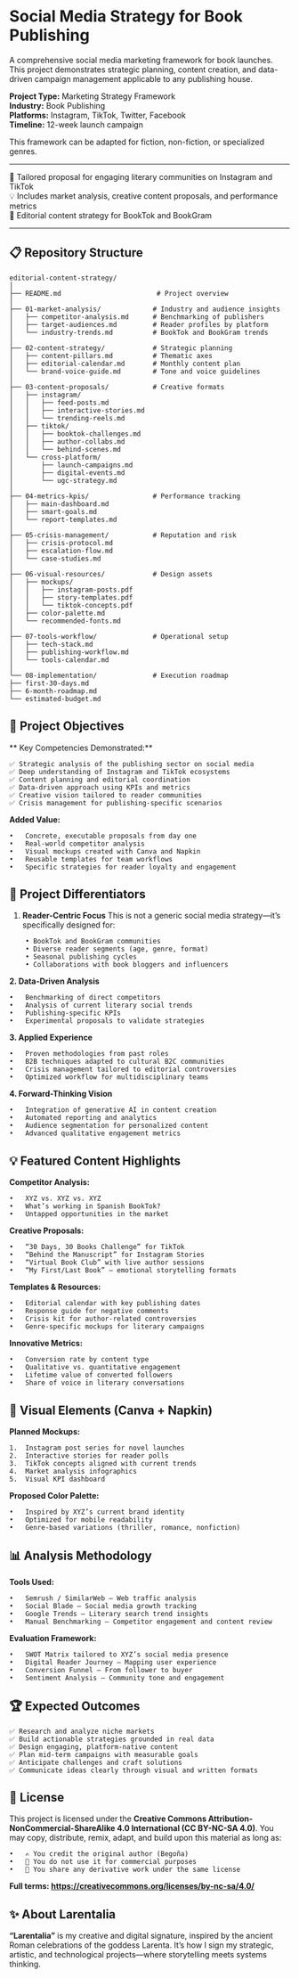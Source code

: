 # Social Media Strategy for Book Publishing

A comprehensive social media marketing framework for book launches. This project demonstrates strategic planning, content creation, and data-driven campaign management applicable to any publishing house.

**Project Type:** Marketing Strategy Framework  
**Industry:** Book Publishing  
**Platforms:** Instagram, TikTok, Twitter, Facebook  
**Timeline:** 12-week launch campaign

This framework can be adapted for fiction, non-fiction, or specialized genres.

---

🎯 Tailored proposal for engaging literary communities on Instagram and TikTok  
💡 Includes market analysis, creative content proposals, and performance metrics  
📣 Editorial content strategy for BookTok and BookGram


---

## 📋 Repository Structure
    editorial-content-strategy/
    │
    ├── README.md                        # Project overview
    │
    ├── 01-market-analysis/             # Industry and audience insights
    │   ├── competitor-analysis.md      # Benchmarking of publishers
    │   ├── target-audiences.md         # Reader profiles by platform
    │   └── industry-trends.md          # BookTok and BookGram trends
    │
    ├── 02-content-strategy/            # Strategic planning
    │   ├── content-pillars.md          # Thematic axes
    │   ├── editorial-calendar.md       # Monthly content plan
    │   └── brand-voice-guide.md        # Tone and voice guidelines
    │
    ├── 03-content-proposals/           # Creative formats
    │   ├── instagram/
    │   │   ├── feed-posts.md
    │   │   ├── interactive-stories.md
    │   │   └── trending-reels.md
    │   ├── tiktok/
    │   │   ├── booktok-challenges.md
    │   │   ├── author-collabs.md
    │   │   └── behind-scenes.md
    │   └── cross-platform/
    │       ├── launch-campaigns.md
    │       ├── digital-events.md
    │       └── ugc-strategy.md
    │
    ├── 04-metrics-kpis/                # Performance tracking
    │   ├── main-dashboard.md
    │   ├── smart-goals.md
    │   └── report-templates.md
    │
    ├── 05-crisis-management/           # Reputation and risk
    │   ├── crisis-protocol.md
    │   ├── escalation-flow.md
    │   └── case-studies.md
    │
    ├── 06-visual-resources/            # Design assets
    │   ├── mockups/
    │   │   ├── instagram-posts.pdf
    │   │   ├── story-templates.pdf
    │   │   └── tiktok-concepts.pdf
    │   ├── color-palette.md
    │   └── recommended-fonts.md
    │
    ├── 07-tools-workflow/              # Operational setup
    │   ├── tech-stack.md
    │   ├── publishing-workflow.md
    │   └── tools-calendar.md
    │
    └── 08-implementation/              # Execution roadmap
    ├── first-30-days.md
    ├── 6-month-roadmap.md
    └── estimated-budget.md


## 🎯 Project Objectives
** Key Competencies Demonstrated:**

    ✅ Strategic analysis of the publishing sector on social media
    ✅ Deep understanding of Instagram and TikTok ecosystems
    ✅ Content planning and editorial coordination
    ✅ Data-driven approach using KPIs and metrics
    ✅ Creative vision tailored to reader communities
    ✅ Crisis management for publishing-specific scenarios
    
**Added Value:**

    • 	Concrete, executable proposals from day one
    • 	Real-world competitor analysis
    • 	Visual mockups created with Canva and Napkin
    • 	Reusable templates for team workflows
    • 	Specific strategies for reader loyalty and engagement

## 🚀 Project Differentiators
1. **Reader-Centric Focus**
This is not a generic social media strategy—it’s specifically designed for:
```
    • BookTok and BookGram communities
    • Diverse reader segments (age, genre, format)
    • Seasonal publishing cycles
    • Collaborations with book bloggers and influencers
```
**2. Data-Driven Analysis**
```
• 	Benchmarking of direct competitors
• 	Analysis of current literary social trends
• 	Publishing-specific KPIs
• 	Experimental proposals to validate strategies
```
**3. Applied Experience**
```
• 	Proven methodologies from past roles
• 	B2B techniques adapted to cultural B2C communities
• 	Crisis management tailored to editorial controversies
• 	Optimized workflow for multidisciplinary teams
```
**4. Forward-Thinking Vision**
```
• 	Integration of generative AI in content creation
• 	Automated reporting and analytics
• 	Audience segmentation for personalized content
• 	Advanced qualitative engagement metrics
```
## 💡 Featured Content Highlights
**Competitor Analysis:**
```
• 	XYZ vs. XYZ vs. XYZ
• 	What’s working in Spanish BookTok?
• 	Untapped opportunities in the market
```
**Creative Proposals:**
```
• 	“30 Days, 30 Books Challenge” for TikTok
• 	“Behind the Manuscript” for Instagram Stories
• 	“Virtual Book Club” with live author sessions
• 	“My First/Last Book” – emotional storytelling formats
```
**Templates & Resources:**
```
• 	Editorial calendar with key publishing dates
• 	Response guide for negative comments
• 	Crisis kit for author-related controversies
• 	Genre-specific mockups for literary campaigns
```
**Innovative Metrics:**
```
• 	Conversion rate by content type
• 	Qualitative vs. quantitative engagement
• 	Lifetime value of converted followers
• 	Share of voice in literary conversations
```

## 🎨 Visual Elements (Canva + Napkin)
**Planned Mockups:**
```
1. 	Instagram post series for novel launches
2. 	Interactive stories for reader polls
3. 	TikTok concepts aligned with current trends
4. 	Market analysis infographics
5. 	Visual KPI dashboard
```
**Proposed Color Palette:**
```
• 	Inspired by XYZ’s current brand identity
• 	Optimized for mobile readability
• 	Genre-based variations (thriller, romance, nonfiction)
```

## 📊 Analysis Methodology
**Tools Used:**
```
• 	Semrush / SimilarWeb – Web traffic analysis
• 	Social Blade – Social media growth tracking
• 	Google Trends – Literary search trend insights
• 	Manual Benchmarking – Competitor engagement and content review
```
**Evaluation Framework:**
```
• 	SWOT Matrix tailored to XYZ’s social media presence
• 	Digital Reader Journey – Mapping user experience
• 	Conversion Funnel – From follower to buyer
• 	Sentiment Analysis – Community tone and engagement
```

## 🏆 Expected Outcomes
```
✅ Research and analyze niche markets
✅ Build actionable strategies grounded in real data
✅ Design engaging, platform-native content
✅ Plan mid-term campaigns with measurable goals
✅ Anticipate challenges and craft solutions
✅ Communicate ideas clearly through visual and written formats
```


## 📄 License
This project is licensed under the **Creative Commons Attribution-NonCommercial-ShareAlike 4.0 International (CC BY-NC-SA 4.0)**.
You may copy, distribute, remix, adapt, and build upon this material as long as:
```
• 	✍️ You credit the original author (Begoña)
• 	🚫 You do not use it for commercial purposes
• 	🔁 You share any derivative work under the same license
```
**Full terms: https://creativecommons.org/licenses/by-nc-sa/4.0/**

## ✨ About Larentalia
**“Larentalia”** is my creative and digital signature, inspired by the ancient Roman celebrations of the goddess Larenta. It’s how I sign my strategic, artistic, and technological projects—where storytelling meets systems thinking.
